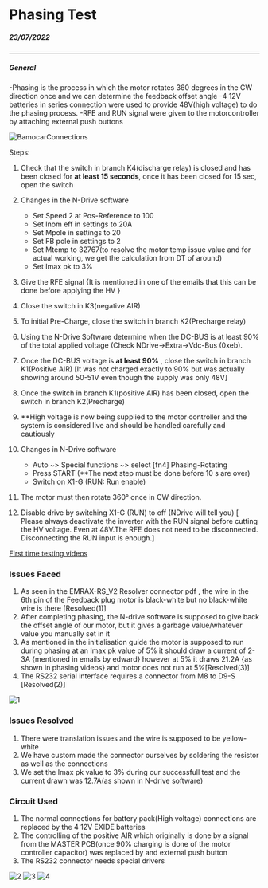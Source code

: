 
# Phasing Test
##### 23/07/2022

______________
##### General 
-Phasing is the process in which the motor rotates 360 degrees in the CW direction once and we can determine the feedback offset angle
-4 12V batteries in series connection were used to provide 48V(high voltage) to do the phasing process. 
-RFE and RUN signal were given to the motorcontroller by attaching external push buttons

![BamocarConnections](https://user-images.githubusercontent.com/93036845/184670133-faa320b2-8469-42ef-80a9-63e0c4e41fbf.jpg)


Steps:
1. Check that the switch in branch K4(discharge relay) is closed and has been closed for **at least 15 seconds**, once it has been closed for 15 sec, open the switch 

2. Changes in the N-Drive software
    -  Set Speed 2 at Pos-Reference to 100 
    -  Set Inom eff in settings to 20A
    -  Set Mpole in settings to 20
    -  Set FB pole in settings to 2
    -  Set Mtemp to 32767(to resolve the motor temp issue value and for actual working, we get the calculation from DT of around)
    -  Set Imax pk to 3%
3. Give the RFE signal {It is mentioned in one of the emails that this can be done before applying the HV }
4. Close the switch in K3(negative AIR)
5. To initial Pre-Charge, close the switch in branch K2(Precharge relay)
6. Using the N-Drive Software determine when the DC-BUS is at least 90% of the total applied voltage (Check NDrive->Extra->Vdc-Bus (0xeb).
7. Once the DC-BUS voltage is **at least 90%** , close the switch in branch K1(Positive AIR) [It was not charged exactly to 90% but was actually showing around 50-51V even though the supply was only 48V]
8. Once the switch in branch K1(positive AIR) has been closed, open the switch in branch K2(Precharge)
9. **High voltage is now being supplied to the motor controller and the system is considered live and should be handled carefully and cautiously 
10.  Changes in N-Drive software
     - Auto ~> Special functions ~> select [fn4] Phasing-Rotating
     - Press START (**The next step must be done before 10 s are over) 
     -  Switch on X1-G (RUN: Run enable)
11. The motor must then rotate 360° once in CW direction. 
12. Disable drive by switching X1-G  (RUN) to off (NDrive will tell you) [ Please always deactivate the inverter with the RUN signal before cutting the HV voltage. Even at 48V.The RFE does not need to be disconnected. Disconnecting the RUN input is enough.]


 [First time testing videos](https://drive.google.com/drive/folders/1Byp8bGNmG__OxLTApcdZgOM1uu7ePpO7 "With a Title")

### Issues Faced
1. As seen in the EMRAX-RS_V2 Resolver connector pdf , the wire in the 6th pin of the Feedback plug motor is black-white but no black-white wire is there [Resolved(1)]
2. After completing phasing, the N-drive software is supposed to give back the offset angle of our motor, but it gives a garbage value/whatever value you manually set in it
3. As mentioned in the initialisation guide the motor is supposed to run during phasing at an Imax pk value of 5% it should draw a current of 2-3A {mentioned in emails by edward} however at 5% it draws 21.2A {as shown in phasing videos} and motor does not run at 5%[Resolved(3)]
4. The RS232 serial interface requires a connector from M8 to D9-S [Resolved(2)]
	   
![1](https://user-images.githubusercontent.com/93036845/184670173-512488b0-ff51-4e91-8855-7a92d070d92c.jpeg)



### Issues Resolved
1. There were translation issues and the wire is supposed to be yellow-white
2. We have custom made the connector ourselves by soldering the resistor as well as the connections
3. We set the Imax pk value to 3% during our successfull test and the current drawn was 12.7A(as shown in N-drive software)

### Circuit Used
1. The normal connections for battery pack(High voltage) connections are replaced by the 4 12V EXIDE batteries 
2. The controlling of the positive AIR which originally is done by a signal from the MASTER PCB(once 90% charging is done of the motor controller capacitor) was replaced by and external push button 
3. The RS232 connector needs special drivers 

![2](https://user-images.githubusercontent.com/93036845/184670253-423d9065-19a5-474b-823a-5939ba802217.jpeg)
![3](https://user-images.githubusercontent.com/93036845/184670304-ee1a91f6-4d5c-441c-9631-65b94687c3a1.jpeg)
![4](https://user-images.githubusercontent.com/93036845/184671708-4ea94e66-ff9d-4340-8bc3-bc77bd764aae.jpeg)


